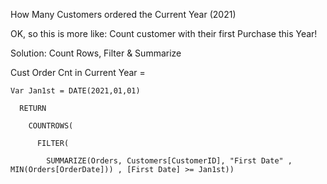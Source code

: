 How Many Customers ordered the Current Year (2021)

OK, so this is more like: Count customer with their first Purchase this Year!

Solution: Count Rows, Filter & Summarize

Cust Order Cnt in Current Year = 

    Var Jan1st = DATE(2021,01,01)
  
      RETURN
    
        COUNTROWS(
      
          FILTER(
        
            SUMMARIZE(Orders, Customers[CustomerID], "First Date" , MIN(Orders[OrderDate])) , [First Date] >= Jan1st))
